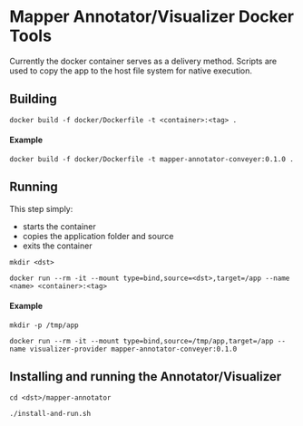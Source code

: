 # Mapper Annotator/Visualizer Docker Tools

Currently the docker container serves as a delivery method. Scripts are used to copy the app to the host file system for native execution.

## Building

`docker build -f docker/Dockerfile -t <container>:<tag> .`

#### Example

`docker build -f docker/Dockerfile -t mapper-annotator-conveyer:0.1.0 .`

## Running

This step simply:

- starts the container
- copies the application folder and source
- exits the container

`mkdir <dst>`

`docker run --rm -it --mount type=bind,source=<dst>,target=/app --name <name> <container>:<tag>`

#### Example

`mkdir -p /tmp/app`

`docker run --rm -it --mount type=bind,source=/tmp/app,target=/app --name visualizer-provider mapper-annotator-conveyer:0.1.0`

## Installing and running the Annotator/Visualizer

`cd <dst>/mapper-annotator`

`./install-and-run.sh`

